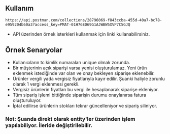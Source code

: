 ## Kullanım
```https://api.postman.com/collections/28796069-f843ccba-455d-40a7-bc78-e959204b60a3?access_key=PMAT-01H76ED69G1AJWBW5XVP7C5GJQ```
- API üzerinden örnek isterkleri kullanmak için linki kullanabilirsiniz.
## Örnek Senaryolar
- Kullanıcıların tc kimlik numaraları unique olmak zorunda.
- Bir müşterinin açık siparişi varsa yenisi oluşturulamaz. Yeni ürün eklenmek istediğinde var olan ve onay bekleyen siparişe eklenebilir.
- Ürünler vergili yada vergisiz fiyatlarıyla kayır edilir. Şuanki haliyle zorunlu olarak 1 vergi eklenmesi gerekli.
- Vergisiz ürünlerin fiyatları bu vergi ile hesaplanarak siparişe ekleniyor.
- Tüm sipariş işlemi bittiğinde siparişin durumu onaylanırsa fatura oluşturuluyor.
- İptal edilirse ürünlerin stokları tekrar güncelleniyor ve sipariş siliniyor.

### Not: Şuanda direkt olarak entity'ler üzerinden işlem yapılabiliyor. İleride değiştirilebilir.
